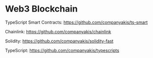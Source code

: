 # Web3 Blockchain

TypeScript Smart Contracts:
https://github.com/companyakis/ts-smart

Chainlink:
https://github.com/companyakis/chainlink

Solidity:
https://github.com/companyakis/solidity-fast

TypeScript:
https://github.com/companyakis/typescripts



